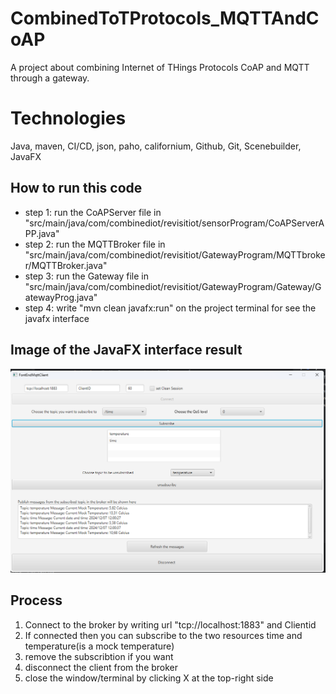 # CombinedToTProtocols_MQTTAndCoAP
A project about combining Internet of THings Protocols CoAP and MQTT through a gateway. 

# Technologies
Java, maven, CI/CD, json, paho, californium, Github, Git, Scenebuilder, JavaFX  

## How to run this code
- step 1: run the CoAPServer file in "src/main/java/com/combinediot/revisitiot/sensorProgram/CoAPServerAPP.java"
- step 2: run the MQTTBroker file in "src/main/java/com/combinediot/revisitiot/GatewayProgram/MQTTbroker/MQTTBroker.java"
- step 3: run the Gateway file in "src/main/java/com/combinediot/revisitiot/GatewayProgram/Gateway/GatewayProg.java"
- step 4: write "mvn clean javafx:run" on the project terminal for see the javafx interface

## Image of the JavaFX interface result
![img.png](img.png)

## Process
1. Connect to the broker by writing url "tcp://localhost:1883" and Clientid 
2. If connected then you can subscribe to the two resources time and temperature(is a mock temperature)
3. remove the subscribtion if you want
4. disconnect the client from the broker 
5. close the window/terminal by clicking X at the top-right side